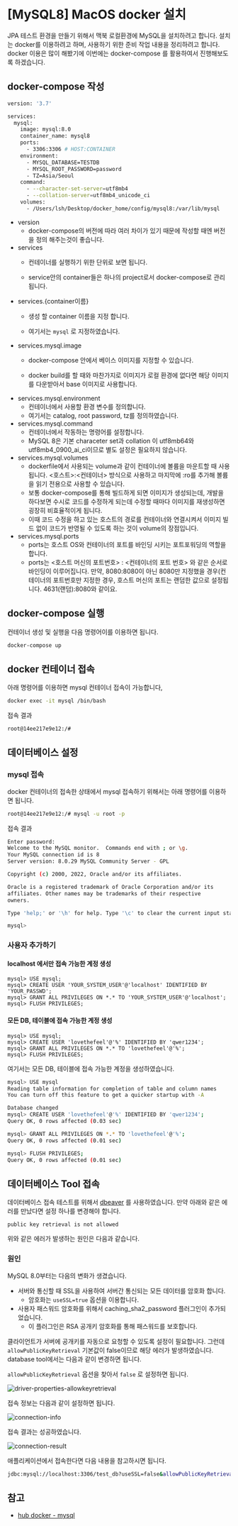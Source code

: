 # [MySQL8] MacOS docker 설치

JPA 테스트 환경을 만들기 위해서 맥북 로컬환경에 MySQL을 설치하려고 합니다. 설치는 docker를 이용하려고 하며, 사용하기 위한 준비 작업 내용을 정리하려고 합니다. docker 이용은 많이 해봤기에 이번에는 docker-compose 를 활용하여서 진행해보도록 하겠습니다.



## docker-compose 작성 

```bash
version: '3.7'

services:
  mysql:
    image: mysql:8.0
    container_name: mysql8
    ports:
      - 3306:3306 # HOST:CONTAINER
    environment:
      - MYSQL_DATABASE=TESTDB
      - MYSQL_ROOT_PASSWORD=password
      - TZ=Asia/Seoul
    command:
      - --character-set-server=utf8mb4
      - --collation-server=utf8mb4_unicode_ci
    volumes:
      - /Users/lsh/Desktop/docker_home/config/mysql8:/var/lib/mysql
```

- version
  - docker-compose의 버전에 따라 여러 차이가 있기 때문에 작성할 때엔 버전을 정의 해주는것이 좋습니다.
- services
  - 컨테이너를 실행하기 위한 단위로 보면 됩니다. 

  - service안의 container들은 하나의 project로서 docker-compose로 관리 됩니다.
- services.{container이름}
  - 생성 할 container 이름을 지정 합니다.

  - 여기서는 `mysql` 로 지정하였습니다.
- services.mysql.image
  - docker-compose 안에서 베이스 이미지를 지정할 수 있습니다.

  - docker build를 할 때와 마찬가지로 이미지가 로컬 환경에 없다면 해당 이미지를 다운받아서 base 이미지로 사용합니다.
- services.mysql.environment
  - 컨테이너에서 사용할 환경 변수를 정의합니다.
  - 여기서는 catalog, root password, tz를 정의하였습니다.
- services.mysql.command
  - 컨테이너에서 작동하는 명령어를 설정합니다.
  - MySQL 8은 기본 characeter set과 collation 이 utf8mb64와 utf8mb4_0900_ai_ci이므로 별도 설정은 필요하지 않습니다.
- services.mysql.volumes 
  - dockerfile에서 사용되는 volume과 같이 컨테이너에 볼륨을 마운트할 때 사용됩니다. <호스트>:<컨테이너> 방식으로 사용하고 마지막에 :ro를 추가해 볼륨을 읽기 전용으로 사용할 수 있습니다.
  - 보통 docker-compose를 통해 빌드하게 되면 이미지가 생성되는데, 개발을 하다보면 수시로 코드를 수정하게 되는데 수정할 때마다 이미지를 재생성하면 굉장히 비효율적이게 됩니다.
  - 이때 코드 수정을 하고 있는 호스트의 경로를 컨테이너와 연결시켜서 이미지 빌드 없이 코드가 반영될 수 있도록 하는 것이 volume의 장점입니다.
- services.mysql.ports
  - ports는 호스트 OS와 컨테이너의 포트를 바인딩 시키는 포트포워딩의 역할을 합니다. 
  - ports는 <호스트 머신의 포트번호> : <컨테이너의 포트 번호> 와 같은 순서로 바인딩이 이루어집니다. 만약, 8080:8080이 아닌 8080만 지정했을 경우(컨테이너의 포트번호만 지정한 경우, 호스트 머신의 포트는 랜덤한 값으로 설정됩니다. 4631(랜덤):8080와 같이요.



## docker-compose 실행

컨테이너 생성 및 실행을 다음 명령어이를 이용하면 됩니다.

```bash
docker-compose up
```



## docker 컨테이너 접속

아래 명령어를 이용하면 mysql 컨테이너 접속이 가능합니다,

```bash
docker exec -it mysql /bin/bash
```

접속 결과

```bash
root@14ee217e9e12:/#
```



## 데이터베이스 설정

### mysql 접속

docker 컨테이너의 접속한 상태에서 mysql 접속하기 위해서는 아래 명령어를 이용하면 됩니다.

```bash
root@14ee217e9e12:/# mysql -u root -p
```

접속 결과

```bash
Enter password:
Welcome to the MySQL monitor.  Commands end with ; or \g.
Your MySQL connection id is 8
Server version: 8.0.29 MySQL Community Server - GPL

Copyright (c) 2000, 2022, Oracle and/or its affiliates.

Oracle is a registered trademark of Oracle Corporation and/or its
affiliates. Other names may be trademarks of their respective
owners.

Type 'help;' or '\h' for help. Type '\c' to clear the current input statement.

mysql>
```



### 사용자 추가하기

#### localhost 에서만 접속 가능한 계정 생성

```
mysql> USE mysql;
mysql> CREATE USER 'YOUR_SYSTEM_USER'@'localhost' IDENTIFIED BY 'YOUR_PASSWD';
mysql> GRANT ALL PRIVILEGES ON *.* TO 'YOUR_SYSTEM_USER'@'localhost';
mysql> FLUSH PRIVILEGES;
```



#### 모든 DB, 테이블에 접속 가능한 계정 생성

```
mysql> USE mysql;
mysql> CREATE USER 'lovethefeel'@'%' IDENTIFIED BY 'qwer1234';
mysql> GRANT ALL PRIVILEGES ON *.* TO 'lovethefeel'@'%';
mysql> FLUSH PRIVILEGES;
```



여기서는 모든 DB, 테이블에 접속 가능한 계정을 생성하였습니다. 

```bash
mysql> USE mysql
Reading table information for completion of table and column names
You can turn off this feature to get a quicker startup with -A

Database changed
mysql> CREATE USER 'lovethefeel'@'%' IDENTIFIED BY 'qwer1234';
Query OK, 0 rows affected (0.03 sec)

mysql> GRANT ALL PRIVILEGES ON *.* TO 'lovethefeel'@'%';
Query OK, 0 rows affected (0.01 sec)

mysql> FLUSH PRIVILEGES;
Query OK, 0 rows affected (0.01 sec)
```



## 데이터베이스 Tool 접속

데이터베이스 접속 테스트를 위해서 [dbeaver](https://dbeaver.io/download/) 를 사용하였습니다. 만약 아래와 같은 에러를 만났다면 설정 하나를 변경해야 합니다.   

```
public key retrieval is not allowed
```

위와 같은 에러가 발생하는 원인은 다음과 같습니다.



### 원인

MySQL 8.0부터는 다음의 변화가 생겼습니다.

- 서버와 통신할 때 SSL을 사용하여 서버간 통신되는 모든 데이터를 암호화 합니다.
  - 암호화는 `useSSL=true` 옵션을 이용합니다.
- 사용자 패스워드 암호화를 위해서 caching_sha2_password 플러그인이 추가되었습니다.
  - 이 플러그인은 RSA 공개키 암호화를 통해 패스워드를 보호합니다.

클라이언트가 서버에 공개키를 자동으로 요청할 수 있도록 설정이 필요합니다. 그런데 `allowPublicKeyRetrieval` 기본값이 false이므로 해당 에러가 발생하였습니다. database tool에서는 다음과 같이 변경하면 됩니다.

`allowPublicKeyRetrieval` 옵션을 찾아서 `false` 로 설정하면 됩니다.

![driver-properties-allowkeyretrieval](./images/driver-properties-allowkeyretrieval.png)



접속 정보는 다음과 같이 설정하면 됩니다.

![connection-info](./images/connection-info.png)



접속 결과는 성공하였습니다.

![connection-result](./images/connection-result.png)



애플리케이션에서 접속한다면 다음 내용을 참고하시면 됩니다.

```bash
jdbc:mysql://localhost:3306/test_db?useSSL=false&allowPublicKeyRetrieval=true
```



## 참고

- [hub docker - mysql](https://hub.docker.com/_/mysql)